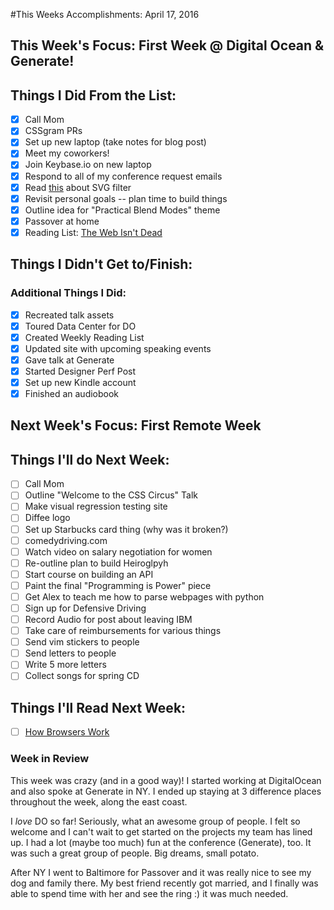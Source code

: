 #This Weeks Accomplishments: April 17, 2016

## This Week's Focus: First Week @ Digital Ocean & Generate!

## Things I Did From the List:

- [x] Call Mom
- [x] CSSgram PRs
- [x] Set up new laptop (take notes for blog post)
- [x] Meet my coworkers!
- [x] Join Keybase.io on new laptop
- [x] Respond to all of my conference request emails
- [x] Read [this](http://commons.oreilly.com/wiki/index.php/SVG_Essentials/Filters#The_feComponentTransfer_Filter) about SVG filter
- [x] Revisit personal goals -- plan time to build things
- [x] Outline idea for "Practical Blend Modes" theme
- [x] Passover at home
- [x] Reading List: [The Web Isn't Dead](http://www.wired.com/2016/04/wait-web-isnt-really-dead-google-made-sure/)

## Things I Didn't Get to/Finish:

### Additional Things I Did:

- [x] Recreated talk assets
- [x] Toured Data Center for DO
- [x] Created Weekly Reading List
- [x] Updated site with upcoming speaking events
- [x] Gave talk at Generate
- [x] Started Designer Perf Post
- [x] Set up new Kindle account
- [x] Finished an audiobook

## Next Week's Focus: First Remote Week

## Things I'll do Next Week:

- [ ] Call Mom
- [ ] Outline "Welcome to the CSS Circus" Talk
- [ ] Make visual regression testing site
- [ ] Diffee logo
- [ ] Set up Starbucks card thing (why was it broken?)
- [ ] comedydriving.com
- [ ] Watch video on salary negotiation for women
- [ ] Re-outline plan to build Heiroglpyh
- [ ] Start course on building an API
- [ ] Paint the final "Programming is Power" piece
- [ ] Get Alex to teach me how to parse webpages with python
- [ ] Sign up for Defensive Driving
- [ ] Record Audio for post about leaving IBM
- [ ] Take care of reimbursements for various things
- [ ] Send vim stickers to people
- [ ] Send letters to people
- [ ] Write 5 more letters
- [ ] Collect songs for spring CD

## Things I'll Read Next Week:

- [ ] [How Browsers Work](http://www.html5rocks.com/en/tutorials/internals/howbrowserswork/)

### Week in Review

This week was crazy (and in a good way)! I started working at DigitalOcean and also spoke at Generate in NY. I ended up staying at 3 difference places throughout the week, along the east coast.

I *love* DO so far! Seriously, what an awesome group of people. I felt so welcome and I can't wait to get started on the projects my team has lined up. I had a lot (maybe too much) fun at the conference (Generate), too. It was such a great group of people. Big dreams, small potato.

After NY I went to Baltimore for Passover and it was really nice to see my dog and family there. My best friend recently got married, and I finally was able to spend time with her and see the ring :) it was much needed.
